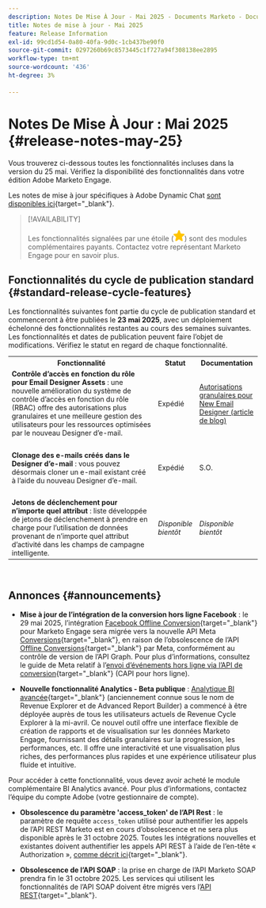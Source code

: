 ```yaml
---
description: Notes De Mise À Jour - Mai 2025 - Documents Marketo - Documentation Du Produit
title: Notes de mise à jour - Mai 2025
feature: Release Information
exl-id: 99cd1d54-0a80-40fa-9d0c-1cb437be90f0
source-git-commit: 0297260b69c8573445c1f727a94f308138ee2895
workflow-type: tm+mt
source-wordcount: '436'
ht-degree: 3%

---
```


# Notes De Mise À Jour : Mai 2025 {#release-notes-may-25}

Vous trouverez ci-dessous toutes les fonctionnalités incluses dans la version du 25 mai. Vérifiez la disponibilité des fonctionnalités dans votre édition Adobe Marketo Engage.

Les notes de mise à jour spécifiques à Adobe Dynamic Chat [sont disponibles ici](/help/marketo/release-notes/dynamic-chat.md){target="_blank"}.

>[!AVAILABILITY]
>
>Les fonctionnalités signalées par une étoile (![étoile](assets/yellow-star.png)) sont des modules complémentaires payants. Contactez votre représentant Marketo Engage pour en savoir plus.

## Fonctionnalités du cycle de publication standard {#standard-release-cycle-features}

Les fonctionnalités suivantes font partie du cycle de publication standard et commenceront à être publiées le **23 mai 2025**, avec un déploiement échelonné des fonctionnalités restantes au cours des semaines suivantes. Les fonctionnalités et dates de publication peuvent faire l’objet de modifications. Vérifiez le statut en regard de chaque fonctionnalité.

<table style="table-layout:auto"> 
 <tbody>
 <tr> 
   <th style="width:65%">Fonctionnalité</th> 
   <th style="width:10%">Statut</th>
   <th style="width:25%">Documentation</th>
  </tr>
  <tr> 
   <td><strong>Contrôle d’accès en fonction du rôle pour Email Designer Assets</strong> : une nouvelle amélioration du système de contrôle d’accès en fonction du rôle (RBAC) offre des autorisations plus granulaires et une meilleure gestion des utilisateurs pour les ressources optimisées par le nouveau Designer d’e-mail.</td> 
   <td>Expédié</td>
   <td><a href="https://nation.marketo.com/t5/latest-product-innovations/product-updates-granular-permissions-to-new-email-designer/ba-p/357057">Autorisations granulaires pour New Email Designer (article de blog)</a></td>
  </tr>
  <tr> 
   <td> </td> 
   <td> </td>
   <td> </td>
  </tr>
  <tr> 
   <td><strong>Clonage des e-mails créés dans le Designer d’e-mail</strong> : vous pouvez désormais cloner un e-mail existant créé à l’aide du nouveau Designer d’e-mail.</td> 
   <td>Expédié</td>
   <td>S.O.</td>
  </tr>
  <tr> 
   <td> </td> 
   <td> </td>
   <td> </td>
  </tr>
  <tr> 
   <td><strong>Jetons de déclenchement pour n’importe quel attribut</strong> : liste développée de jetons de déclenchement à prendre en charge pour l’utilisation de données provenant de n’importe quel attribut d’activité dans les champs de campagne intelligente.</td> 
   <td><i>Disponible bientôt</i></td>
   <td><i>Disponible bientôt</i></td>
  </tr>
 </tbody> 
</table>
<br/>

## Annonces {#announcements}

* **Mise à jour de l’intégration de la conversion hors ligne Facebook** : le 29 mai 2025, l’intégration [Facebook Offline Conversion](https://experienceleague.adobe.com/fr/docs/marketo/using/product-docs/demand-generation/facebook/set-up-facebook-offline-conversions){target="_blank"} pour Marketo Engage sera migrée vers la nouvelle API Meta [Conversions](https://developers.facebook.com/docs/marketing-api/conversions-api){target="_blank"}, en raison de l’obsolescence de l’API [Offline Conversions](https://developers.facebook.com/docs/marketing-api/offline-conversions/){target="_blank"} par Meta, conformément au contrôle de version de l’API Graph. Pour plus d’informations, consultez le guide de Meta relatif à l’[envoi d’événements hors ligne via l’API de conversion](https://developers.facebook.com/docs/marketing-api/conversions-api/offline-events/){target="_blank"} (CAPI pour hors ligne).

* **Nouvelle fonctionnalité Analytics - Beta publique** : [Analytique BI avancée](/help/marketo/product-docs/reporting/advanced-bi-analytics/overview.md){target="_blank"} (anciennement connue sous le nom de Revenue Explorer et de Advanced Report Builder) a commencé à être déployée auprès de tous les utilisateurs actuels de Revenue Cycle Explorer à la mi-avril. Ce nouvel outil offre une interface flexible de création de rapports et de visualisation sur les données Marketo Engage, fournissant des détails granulaires sur la progression, les performances, etc. Il offre une interactivité et une visualisation plus riches, des performances plus rapides et une expérience utilisateur plus fluide et intuitive.

Pour accéder à cette fonctionnalité, vous devez avoir acheté le module complémentaire BI Analytics avancé. Pour plus d’informations, contactez l’équipe du compte Adobe (votre gestionnaire de compte).

* **Obsolescence du paramètre &#39;access_token&#39; de l’API Rest** : le paramètre de requête `access_token` utilisé pour authentifier les appels de l’API REST Marketo est en cours d’obsolescence et ne sera plus disponible après le 31 octobre 2025. Toutes les intégrations nouvelles et existantes doivent authentifier les appels API REST à l’aide de l’en-tête « Authorization », [comme décrit ici](https://experienceleague.adobe.com/fr/docs/marketo-developer/marketo/rest/authentication){target="_blank"}.

* **Obsolescence de l’API SOAP** : la prise en charge de l’API Marketo SOAP prendra fin le 31 octobre 2025. Les services qui utilisent les fonctionnalités de l’API SOAP doivent être migrés vers l’[API REST](https://experienceleague.adobe.com/fr/docs/marketo-developer/marketo/rest/rest-api){target="_blank"}.
